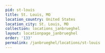 ```yaml
---
pid: st-louis
title: St. Louis, MO
location_country: United States
location_city: St. Louis, MO
collection: locations_janbrueghel
layout: locationpage_janbrueghel
order: '133'
permalink: /janbrueghel/locations/st-louis
---
```

